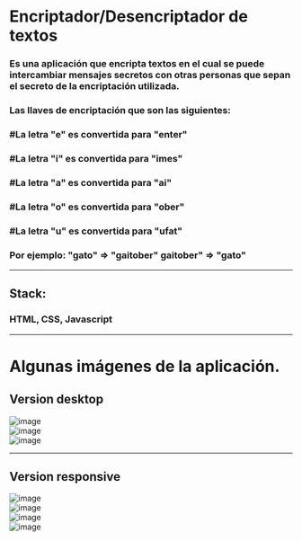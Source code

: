 <h1>Encriptador/Desencriptador de textos</h1>
<h3>Es una aplicación que encripta textos en el cual se puede intercambiar mensajes secretos con otras personas que sepan el secreto de la encriptación utilizada.</h3>
<h3>Las llaves de encriptación que son las siguientes:</h3>
<h3>#La letra "e" es convertida para "enter"</h3>
<h3>#La letra "i" es convertida para "imes"</h3>
<h3>#La letra "a" es convertida para "ai"</h3>
<h3>#La letra "o" es convertida para "ober"</h3>
<h3>#La letra "u" es convertida para "ufat"</h3>
<h3>Por ejemplo:
"gato" => "gaitober"
gaitober" => "gato"</h3>
<hr />
<h2>Stack:</h4>
<h3>HTML, CSS, Javascript</h3>
<hr />
<h1>Algunas imágenes de la aplicación.</h1>

<h2>Version desktop</h2>
<img src="/public/images/ui/desktop1.png" alt="image" />
<br />
<img src="/public/images/ui/desktop2.png" alt="image" />
<br/>
<img src="/public/images/ui/desktop3.png" alt="image" />
<hr />
<h2>Version responsive</h2>
<img src="/public/images/ui/responsive1.png" alt="image" />
<br/>
<img src="/public/images/ui/responsive2.png" alt="image" />
<br/>
<img src="/public/images/ui/responsive3.png" alt="image" />
<br/>
<img src="/public/images/ui/responsive4.png" alt="image" />
<br/>
